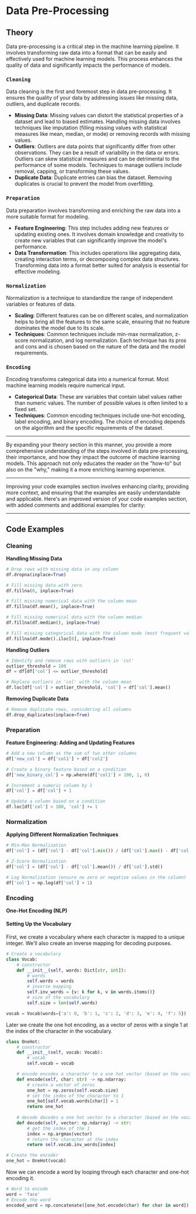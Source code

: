 # Data Pre-Processing
## Theory
Data pre-processing is a critical step in the machine learning pipeline. It involves transforming raw data into a format that can be easily and effectively used for machine learning models. This process enhances the quality of data and significantly impacts the performance of models.

### `Cleaning`
Data cleaning is the first and foremost step in data pre-processing. It ensures the quality of your data by addressing issues like missing data, outliers, and duplicate records.

- **Missing Data**: Missing values can distort the statistical properties of a dataset and lead to biased estimates. Handling missing data involves techniques like imputation (filling missing values with statistical measures like mean, median, or mode) or removing records with missing values.
- **Outliers**: Outliers are data points that significantly differ from other observations. They can be a result of variability in the data or errors. Outliers can skew statistical measures and can be detrimental to the performance of some models. Techniques to manage outliers include removal, capping, or transforming these values.
- **Duplicate Data**: Duplicate entries can bias the dataset. Removing duplicates is crucial to prevent the model from overfitting.

### `Preparation`
Data preparation involves transforming and enriching the raw data into a more suitable format for modeling.

- **Feature Engineering**: This step includes adding new features or updating existing ones. It involves domain knowledge and creativity to create new variables that can significantly improve the model's performance.
- **Data Transformation**: This includes operations like aggregating data, creating interaction terms, or decomposing complex data structures. Transforming data into a format better suited for analysis is essential for effective modeling.

### `Normalization`
Normalization is a technique to standardize the range of independent variables or features of data.

- **Scaling**: Different features can be on different scales, and normalization helps to bring all the features to the same scale, ensuring that no feature dominates the model due to its scale.
- **Techniques**: Common techniques include min-max normalization, z-score normalization, and log normalization. Each technique has its pros and cons and is chosen based on the nature of the data and the model requirements.

### `Encoding`
Encoding transforms categorical data into a numerical format. Most machine learning models require numerical input.

- **Categorical Data**: These are variables that contain label values rather than numeric values. The number of possible values is often limited to a fixed set.
- **Techniques**: Common encoding techniques include one-hot encoding, label encoding, and binary encoding. The choice of encoding depends on the algorithm and the specific requirements of the dataset.

---

By expanding your theory section in this manner, you provide a more comprehensive understanding of the steps involved in data pre-processing, their importance, and how they impact the outcome of machine learning models. This approach not only educates the reader on the "how-to" but also on the "why," making it a more enriching learning experience.

---

Improving your code examples section involves enhancing clarity, providing more context, and ensuring that the examples are easily understandable and applicable. Here's an improved version of your code examples section, with added comments and additional examples for clarity:

---

## Code Examples
### Cleaning
**Handling Missing Data**
```python
# Drop rows with missing data in any column
df.dropna(inplace=True)

# Fill missing data with zero
df.fillna(0, inplace=True)

# Fill missing numerical data with the column mean
df.fillna(df.mean(), inplace=True)

# Fill missing numerical data with the column median
df.fillna(df.median(), inplace=True)

# Fill missing categorical data with the column mode (most frequent value)
df.fillna(df.mode().iloc[0], inplace=True)
```

**Handling Outliers**
```python
# Identify and remove rows with outliers in 'col'
outlier_threshold = 100
df = df[df['col'] <= outlier_threshold]

# Replace outliers in 'col' with the column mean
df.loc[df['col'] > outlier_threshold, 'col'] = df['col'].mean()
```

**Removing Duplicate Data**
```python
# Remove duplicate rows, considering all columns
df.drop_duplicates(inplace=True)
```

### Preparation
**Feature Engineering: Adding and Updating Features**
```python
# Add a new column as the sum of two other columns
df['new_col'] = df['col1'] + df['col2']

# Create a binary feature based on a condition
df['new_binary_col'] = np.where(df['col1'] > 100, 1, 0)

# Increment a numeric column by 1
df['col'] = df['col'] + 1

# Update a column based on a condition
df.loc[df['col'] > 100, 'col'] += 1
```

### Normalization
**Applying Different Normalization Techniques**
```python
# Min-Max Normalization
df['col'] = (df['col'] - df['col'].min()) / (df['col'].max() - df['col'].min())

# Z-Score Normalization
df['col'] = (df['col'] - df['col'].mean()) / df['col'].std()

# Log Normalization (ensure no zero or negative values in the column)
df['col'] = np.log(df['col'] + 1)
```

### Encoding
**One-Hot Encoding (NLP)**

#### Setting Up the Vocabulary
First, we create a vocabulary where each character is mapped to a unique integer. We'll also create an inverse mapping for decoding purposes.
```python
# Create a vocabulary
class Vocab:
    # constructor
    def __init__(self, words: Dict[str, int]):
        # words
        self.words = words
        # inverse mapping
        self.inv_words = {v: k for k, v in words.items()}
        # size of the vocabulary
        self.size = len(self.words)

vocab = Vocab(words={'a': 0, 'b': 1, 'c': 2, 'd': 3, 'e': 4, 'f': 5})
```

Later we create the one hot encoding, as a vector of zeros with a single 1 at the index of the character in the vocabulary.
```python
class OneHot:
    # constructor
    def __init__(self, vocab: Vocab):
        # vocab
        self.vocab = vocab

    # encode encodes a character to a one hot vector (based on the vocab)
    def encode(self, char: str) -> np.ndarray:
        # create a vector of zeros
        one_hot = np.zeros(self.vocab.size)
        # set the index of the character to 1
        one_hot[self.vocab.words[char]] = 1
        return one_hot
    
    # decode decodes a one hot vector to a character (based on the vocab)
    def decode(self, vector: np.ndarray) -> str:
        # get the index of the 1
        index = np.argmax(vector)
        # return the character at the index
        return self.vocab.inv_words[index]

# Create the encoder
one_hot = OneHot(vocab)
```

Now we can encode a word by looping through each character and one-hot encoding it.
```python
# Word to encode
word = 'face'
# Encode the word
encoded_word = np.concatenate([one_hot.encode(char) for char in word])
```